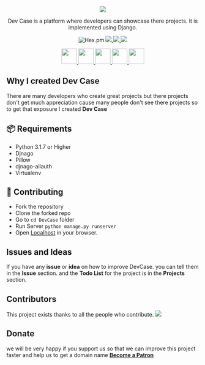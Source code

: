 <p align="center">
<!--   LOGO -->
<img align="center" src='https://d23c726y8izt6r.cloudfront.net/4r6u%2Fpreview%2F38359984%2Fmain_large.png?response-content-disposition=inline%3Bfilename%3D%22main_large.png%22%3B&response-content-type=image%2Fpng&Expires=1618129560&Signature=KdAybGoVwDGr-m5xCMi~b7Rk3gWW2M567pDNacdvGMwzuzZ13FNdnyms7wspQ-~h0BGUny19Nj4rimWFbLbGsPJwr5PhIYr9BREMfPuENcqSMIZ-4n1s4nrMIds3biGkvDT8z1Vz4MiOwIxa2pd~2rEDTghdA5UigFHM7BuIlQh1yqMzaRI0Zn2ZLKT60n4oqu1uOqV-StIAsG-ekkb5-LNDHPhmC5wBB0v2Zl~0~Y8pA8pvF1Wujayf5gy4OVqHp~Z6~nJen3mvfRQTUYoMhN5sIj6KegZFeBbZ5wWez78byc8OQuM07yWL86MHnpzq2BswUIcojVo4cfnZj8mZhA__&Key-Pair-Id=APKAJT5WQLLEOADKLHBQ' />

<p align="center">Dev Case is a platform where developers can showcase there projects.
it is implemented using Django.</p>

<p align="center">
<img alt="Hex.pm" src="https://img.shields.io/hexpm/l/plug?style=flat-square">

<a href="www.djangoproject.com">
<img src="https://img.shields.io/badge/built%20with-Django-green.svg?style=flat-square" />
</a>

<a href="python.org">
<img src="https://img.shields.io/badge/built%20with-Python-blue.svg?style=flat-square" />
</a>
<img src="https://img.shields.io/discord/828491322574110741?style=flat-square" />

</p>
<p align="center">
<!-- GMAIL  -->
<a href='mailto:tanmaymakode76@gmail.com'>      
  <img height="40"src="https://img.icons8.com/fluent/48/000000/gmail--v2.png"/>
</a> 
<!-- GITHUB  -->
<a href='https://github.com/IndieD3v'>
  <img height="40" src="https://img.icons8.com/material-sharp/48/ffffff/github.png"/>
</a> 
<!-- DISCORD -->
<a href='https://discord.gg/xNezX4b7'>
  <img height="40" src="https://img.icons8.com/color/48/000000/discord-logo.png"/>        
</a> 
<!-- PATREON  -->
<a href='https://www.patreon.com/bePatron?u=46563102'>
 <img height="40" src="https://img.icons8.com/color/48/000000/patreon.png"/>    
</a> 
<!-- INSTAGRAM  -->
<a class='instagram' href='https://instagram.com/code.forever'>
 <img height="40" src="https://img.icons8.com/fluent/48/000000/instagram-new.png"/>     
</a> 

</p>



## Why I created Dev Case
There are many developers who create great projects but there projects don't get much appreciation cause many people don't see there projects so to get that exposure I created __Dev Case__

## 📦 Requirements
* Python 3.1.7 or Higher
* Djnago         
* Pillow         
* djnago-allauth 
* Virtualenv     

## 🧩 Contributing
- Fork the repository
- Clone the forked repo
- Go to `cd DevCase` folder 
- Run Server              `python manage.py runserver`
- Open [Localhost](http://127.0.0.1:8000/home) in your browser.

## Issues and Ideas
If you have any **issue** or **idea** on how to improve DevCase.
you can tell them in the **Issue** section.
and the **Todo List** for the project is in the **Projects** section.

## Contributors
This project exists thanks to all the people who contribute.
<a href="https://github.com/IndieD3v/DevCase/graphs/contributors">
  <img src="https://contrib.rocks/image?repo=IndieD3v/DevCase" />
</a>


## Donate
we will be very happy if you support us so that we can improve this project faster and 
help us to get a domain name [**Become a Patron**](https://www.patreon.com/bePatron?u=46563102)








